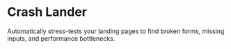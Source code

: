 # Crash Lander
Automatically stress-tests your landing pages to find broken forms, missing inputs, and performance bottlenecks.
